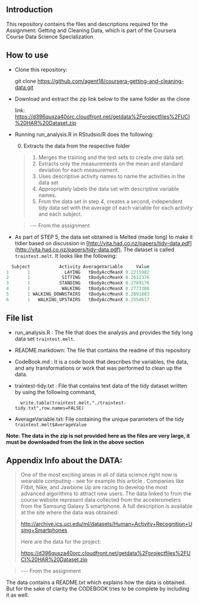 ## Introduction

This repository contains the files and descriptions required for the
Assignment: Getting and Cleaning Data, which is part of the Coursera Course
Data Science Specialization

## How to use

- Clone this repository:

	git clone https://github.com/agent18/coursera-getting-and-cleaning-data.git
	
- Download and extract the zip link below to the same folder as the
  clone
  
  link: https://d396qusza40orc.cloudfront.net/getdata%2Fprojectfiles%2FUCI%20HAR%20Dataset.zip
  
- Running run_analysis.R in RStudsio/R does the following:

	0. Extracts the data from the respective folder
    > 1. Merges the training and the test sets to create one data set.
    > 2. Extracts only the measurements on the mean and standard deviation for each measurement.
    > 3. Uses descriptive activity names to name the activities in the data set
    > 4. Appropriately labels the data set with descriptive variable names.
    > 5. From the data set in step 4, creates a second, independent tidy
    >    data set with the average of each variable for each activity and
    >    each subject.
	
	> --- From the assignment

- As part of STEP 5, the data set obtained is Melted (made long) to
make it tidier based on discussion in
[http://vita.had.co.nz/papers/tidy-data.pdf](http://vita.had.co.nz/papers/tidy-data.pdf). The dataset is called
`traintest.melt`. It looks like the following:

```R
  Subject           Activity AverageVariable     Value
1       1             LAYING   tBodyAccMeanX 0.2215982
2       1            SITTING   tBodyAccMeanX 0.2612376
3       1           STANDING   tBodyAccMeanX 0.2789176
4       1            WALKING   tBodyAccMeanX 0.2773308
5       1 WALKING_DOWNSTAIRS   tBodyAccMeanX 0.2891883
6       1   WALKING_UPSTAIRS   tBodyAccMeanX 0.2554617
```


## File list
- run_analysis.R : The file that does the analysis and provides the
  tidy long data set `traintest.melt`.
  
  
- README.markdown: The file that contains the readme of this
  repository
- CodeBook.md :  It is a code book that describes the variables, the
  data, and any transformations or work that was performed to clean up
  the data. 
- traintest-tidy.txt : File that contains text data of the tidy
  dataset written by using the following command,
  
		write.table(traintest.melt,"./traintest-tidy.txt",row.names=FALSE)
- AverageVariable.txt: File containing the unique parameters of the
tidy `traintest.melt$AverageValue`

**Note: The data in the zip is not provided here as the files are very
large, it must be downloaded from the link in the above section**

## Appendix Info about the DATA:

> One of the most exciting areas in all of data science right now is
> wearable computing - see for example this article . Companies like
> Fitbit, Nike, and Jawbone Up are racing to develop the most advanced
> algorithms to attract new users. The data linked to from the course
> website represent data collected from the accelerometers from the
> Samsung Galaxy S smartphone. A full description is available at the
> site where the data was obtained:
>
> http://archive.ics.uci.edu/ml/datasets/Human+Activity+Recognition+Using+Smartphones
>
> Here are the data for the project:
>
> https://d396qusza40orc.cloudfront.net/getdata%2Fprojectfiles%2FUCI%20HAR%20Dataset.zip

> --- From the assignment

The data contains a README.txt which explains how the data is
obtained. But for the sake of clarity the CODEBOOK tries to be
complete by including it as well.
